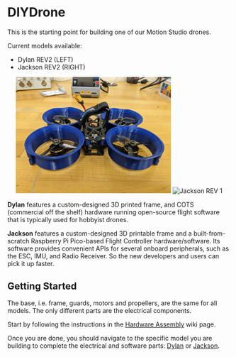 # DIYDrone

This is the starting point for building one of our Motion Studio drones.

Current models available:
* Dylan REV2 (LEFT)
* Jackson REV2 (RIGHT)

<p align="center">
<img width="350" alt="Dylan REV 1" src="https://github.com/cornellmotionstudio/DIYDrone/blob/master/figs/dylanRev1.jpg">
<img width="350" alt="Jackson REV 1" src="https://github.com/cornellmotionstudio/DIYDrone/blob/master/figs/jacksonRev1.png">
</p>

**Dylan** features a custom-designed 3D printed frame, and COTS (commercial off the shelf) hardware running open-source flight software that is typically used for hobbyist drones. 

**Jackson** features a custom-designed 3D printable frame and a built-from-scratch Raspberry Pi Pico-based Flight Controller hardware/software. Its software provides convenient APIs for several onboard peripherals, such as the ESC, IMU, and Radio Receiver. So the new developers and users can pick it up faster.

## Getting Started

The base, i.e. frame, guards, motors and propellers, are the same for all models. The only different parts are the electrical components.

Start by following the instructions in the [Hardware Assembly](https://github.com/cornellmotionstudio/DIYDrone/wiki) 
wiki page.

Once you are done, you should navigate to the specific model you are building to complete the electrical and 
software parts: [Dylan](https://github.com/cornellmotionstudio/DylanDrone/wiki) or 
[Jackson](https://github.com/cornellmotionstudio/JacksonDronev2/wiki).


